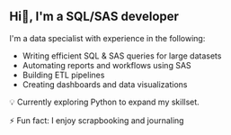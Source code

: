 ## Hi👋, I'm a SQL/SAS developer

I'm a data specialist with experience in the following:

-  Writing efficient SQL & SAS queries for large datasets
-  Automating reports and workflows using SAS
-  Building ETL pipelines
-  Creating dashboards and data visualizations

  💡 Currently exploring Python to expand my skillset.

  ⚡ Fun fact: I enjoy scrapbooking and journaling
